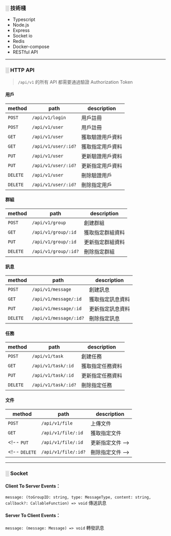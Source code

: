 
### ░ 技術棧
- Typescript
- Node.js
- Express
- Socket io
- Redis
- Docker-compose
- RESTful API

---

### ░ HTTP API

> `/api/v1` 的所有 API 都需要通過驗證 Authorization Token

#### 用戶
| method | path                 | description   |
|--------|----------------------|---------------|
`POST`   | `/api/v1/login`      | 用戶註冊
`POST`   | `/api/v1/user`       | 用戶註冊
`GET`    | `/api/v1/user`       | 獲取驗證用戶資料
`GET`    | `/api/v1/user/:id?`  | 獲取指定用戶資料
`PUT`    | `/api/v1/user`       | 更新驗證用戶資料
`PUT`    | `/api/v1/user/:id?`  | 更新指定用戶資料
`DELETE` | `/api/v1/user`       | 刪除驗證用戶
`DELETE` | `/api/v1/user/:id?`  | 刪除指定用戶

#### 群組
| method | path                 | description   |
|--------|----------------------|---------------|
`POST`   | `/api/v1/group`      | 創建群組
`GET`    | `/api/v1/group/:id`  | 獲取指定群組資料
`PUT`    | `/api/v1/group/:id`  | 更新指定群組資料
`DELETE` | `/api/v1/group/:id?` | 刪除指定群組

#### 訊息
| method | path                   | description   |
|--------|------------------------|---------------|
`POST`   | `/api/v1/message`      | 創建訊息
`GET`    | `/api/v1/message/:id`  | 獲取指定訊息資料
`PUT`    | `/api/v1/message/:id`  | 更新指定訊息資料
`DELETE` | `/api/v1/message/:id?` | 刪除指定訊息

#### 任務
| method | path                | description   |
|--------|---------------------|---------------|
`POST`   | `/api/v1/task`      | 創建任務
`GET`    | `/api/v1/task/:id`  | 獲取指定任務資料
`PUT`    | `/api/v1/task/:id`  | 更新指定任務資料
`DELETE` | `/api/v1/task/:id?` | 刪除指定任務

#### 文件
| method | path                | description   |
|--------|---------------------|---------------|
`POST`   | `/api/v1/file`      | 上傳文件
`GET`    | `/api/v1/file/:id`  | 獲取指定文件
<!-- `PUT`    | `/api/v1/file/:id`  | 更新指定文件 -->
<!-- `DELETE` | `/api/v1/file/:id?` | 刪除指定文件 -->

---

### ░ Socket

#### Client To Server Events：
`message: (toGroupID: string, type: MessageType, content: string, callback?: CallableFunction) => void` 傳送訊息

#### Server To Client Events：
`message: (message: Message) => void` 轉發訊息
